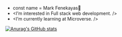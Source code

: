- const name = Mark Fenekayas👋
- <I’m interested in Full stack web development. />
- <I’m currently learning at Microverse. />

[![Anurag's GitHub stats](https://github-readme-stats.vercel.app/api?username=Fene-87)](https://github.com/anuraghazra/github-readme-stats)
<!---
Fene-87/Fene-87 is a ✨ special ✨ repository because its `README.md` (this file) appears on your GitHub profile.
You can click the Preview link to take a look at your changes.
--->

